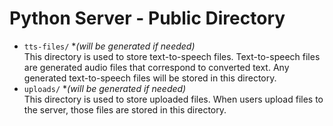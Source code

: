 # Python Server - Public Directory


- `tts-files/` **(will be generated if needed)* <br> This directory is used to store text-to-speech files. Text-to-speech files are generated audio files that correspond to converted text. Any generated text-to-speech files will be stored in this directory.
- `uploads/` **(will be generated if needed)* <br> This directory is used to store uploaded files. When users upload files to the server, those files are stored in this directory.
